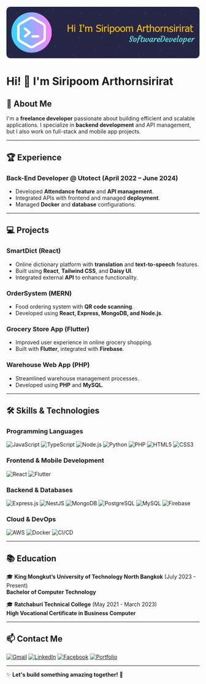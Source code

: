 ![Header](github-header-image.png)

# Hi! 👋 I'm Siripoom Arthornsirirat

## 🚀 About Me
I'm a **freelance developer** passionate about building efficient and scalable applications. I specialize in **backend development** and API management, but I also work on full-stack and mobile app projects.

---

## 🏆 Experience
### **Back-End Developer @ Utotect** (April 2022 – June 2024)
- Developed **Attendance feature** and **API management**.
- Integrated APIs with frontend and managed **deployment**.
- Managed **Docker** and **database** configurations.

---

## 💻 Projects
### **SmartDict (React)**
- Online dictionary platform with **translation** and **text-to-speech** features.
- Built using **React**, **Tailwind CSS**, and **Daisy UI**.
- Integrated external **API** to enhance functionality.

### **OrderSystem (MERN)**
- Food ordering system with **QR code scanning**.
- Developed using **React, Express, MongoDB, and Node.js**.

### **Grocery Store App (Flutter)**
- Improved user experience in online grocery shopping.
- Built with **Flutter**, integrated with **Firebase**.

### **Warehouse Web App (PHP)**
- Streamlined warehouse management processes.
- Developed using **PHP** and **MySQL**.

---

## 🛠 Skills & Technologies

### **Programming Languages**
![JavaScript](https://img.shields.io/badge/javascript-%23323330.svg?style=for-the-badge&logo=javascript&logoColor=%23F7DF1E)
![TypeScript](https://img.shields.io/badge/typescript-%23007ACC.svg?style=for-the-badge&logo=typescript&logoColor=white)
![Node.js](https://img.shields.io/badge/node.js-%2343853D.svg?style=for-the-badge&logo=node.js&logoColor=white)
![Python](https://img.shields.io/badge/python-3670A0?style=for-the-badge&logo=python&logoColor=ffdd54)
![PHP](https://img.shields.io/badge/php-%23777BB4.svg?style=for-the-badge&logo=php&logoColor=white)
![HTML5](https://img.shields.io/badge/html5-%23E34F26.svg?style=for-the-badge&logo=html5&logoColor=white)
![CSS3](https://img.shields.io/badge/css3-%231572B6.svg?style=for-the-badge&logo=css3&logoColor=white)

### **Frontend & Mobile Development**
![React](https://img.shields.io/badge/react-%2320232a.svg?style=for-the-badge&logo=react&logoColor=%2361DAFB)
![Flutter](https://img.shields.io/badge/flutter-%2302569B.svg?style=for-the-badge&logo=flutter&logoColor=white)

### **Backend & Databases**
![Express.js](https://img.shields.io/badge/express.js-%23404d59.svg?style=for-the-badge&logo=express&logoColor=%2361DAFB)
![NestJS](https://img.shields.io/badge/nestjs-%23E0234E.svg?style=for-the-badge&logo=nestjs&logoColor=white)
![MongoDB](https://img.shields.io/badge/mongodb-%2347A248.svg?style=for-the-badge&logo=mongodb&logoColor=white)
![PostgreSQL](https://img.shields.io/badge/postgresql-%23316192.svg?style=for-the-badge&logo=postgresql&logoColor=white)
![MySQL](https://img.shields.io/badge/mysql-%2300f.svg?style=for-the-badge&logo=mysql&logoColor=white)
![Firebase](https://img.shields.io/badge/firebase-%23FFCA28.svg?style=for-the-badge&logo=firebase&logoColor=black)

### **Cloud & DevOps**
![AWS](https://img.shields.io/badge/AWS-%23FF9900.svg?style=for-the-badge&logo=amazon-aws&logoColor=white)
![Docker](https://img.shields.io/badge/docker-%230db7ed.svg?style=for-the-badge&logo=docker&logoColor=white)
![CI/CD](https://img.shields.io/badge/CI%2FCD-%232C5263.svg?style=for-the-badge&logo=github-actions&logoColor=white)

---

## 📚 Education
🎓 **King Mongkut’s University of Technology North Bangkok** (July 2023 - Present)  
**Bachelor of Computer Technology**

🎓 **Ratchaburi Technical College** (May 2021 - March 2023)  
**High Vocational Certificate in Business Computer**

---

## 📫 Contact Me
[![Gmail](https://img.shields.io/badge/Gmail-D14836?style=for-the-badge&logo=gmail&logoColor=white)](mailto:artorsiriratpoom@gmail.com)
[![LinkedIn](https://img.shields.io/badge/LinkedIn-%230077B5.svg?style=for-the-badge&logo=linkedin&logoColor=white)](https://www.linkedin.com/in/siripoom-arthornsirirat-1051a61b7/)
[![Facebook](https://img.shields.io/badge/Facebook-%231877F2.svg?style=for-the-badge&logo=Facebook&logoColor=white)](https://web.facebook.com/Sxrxpoxm)
[![Portfolio](https://img.shields.io/badge/Portfolio-MoopirisDev-%231f425f.svg)](https://personalwebsite-38112.firebaseapp.com/)

---

✨ **Let's build something amazing together!** 🚀
